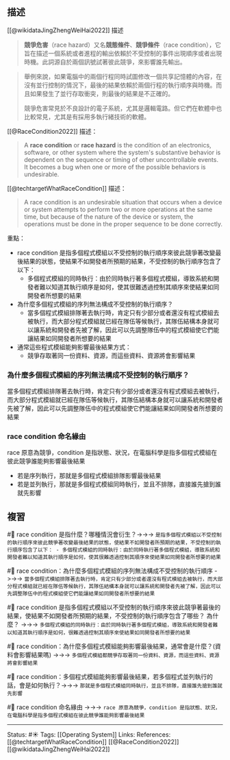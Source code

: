 
## 描述
[[@wikidataJingZhengWeiHai2022]] 描述
> **競爭危害**（race hazard）又名**競態條件**、**競爭條件**（race condition），它旨在描述一個系統或者進程的輸出依賴於不受控制的事件出現順序或者出現時機。此詞源自於兩個訊號試著彼此競爭，來影響誰先輸出。

> 舉例來說，如果電腦中的兩個行程同時試圖修改一個共享記憶體的內容，在沒有並行控制的情況下，最後的結果依賴於兩個行程的執行順序與時機。而且如果發生了並行存取衝突，則最後的結果是不正確的。
> 
> 競爭危害常見於不良設計的電子系統，尤其是邏輯電路。但它們在軟體中也比較常見，尤其是有採用多執行緒技術的軟體。

[[@RaceCondition2022]] 描述：
> A **race condition** or **race hazard** is the condition of an electronics, software, or other system where the system's substantive behavior is dependent on the sequence or timing of other uncontrollable events. It becomes a bug when one or more of the possible behaviors is undesirable.

[[@techtargetWhatRaceCondition]] 描述：
> A race condition is an undesirable situation that occurs when a device or system attempts to perform two or more operations at the same time, but because of the nature of the device or system, the operations must be done in the proper sequence to be done correctly.




重點：
- race condition 是指多個程式模組以不受控制的執行順序來彼此競爭著改變最後結果的狀態，使結果不如開發者所預期的結果，不受控制的執行順序包含了以下：
	- 多個程式模組的同時執行：由於同時執行著多個程式模組，導致系統和開發者難以知道其執行順序是如何，使其很難透過控制其順序來使結果如同開發者所想要的結果
- 為什麼多個程式模組的序列無法構成不受控制的執行順序？
	- 當多個程式模組排隊著去執行時，肯定只有少部分或者還沒有程式模組去被執行，而大部分程式模組就已經在隊伍等候執行，其隊伍結構本身就可以讓系統和開發者先被了解，因此可以先調整隊伍中的程式模組使它們能讓結果如同開發者所想要的結果
- 通常這些程式模組能夠影響最後結果方式：
	- 競爭存取著同一份資料、資源，而這些資料、資源將會影響結果


### 為什麼多個程式模組的序列無法構成不受控制的執行順序？
當多個程式模組排隊著去執行時，肯定只有少部分或者還沒有程式模組去被執行，而大部分程式模組就已經在隊伍等候執行，其隊伍結構本身就可以讓系統和開發者先被了解，因此可以先調整隊伍中的程式模組使它們能讓結果如同開發者所想要的結果

### race condition 命名緣由
race 原意為競爭，condition 是指狀態、狀況，在電腦科學是指多個程式模組在彼此競爭誰能夠影響最後結果
- 若是序列執行，那就是多個程式模組排隊影響最後結果
- 若是並列執行，那就是多個程式模組同時執行，並且不排隊，直接誰先搶到誰就先影響
## 複習


#🧠 race condition 是指什麼？哪種情況會衍生？->->-> `是指多個程式模組以不受控制的執行順序來彼此競爭著改變最後結果的狀態，使結果不如開發者所預期的結果，不受控制的執行順序包含了以下： - 多個程式模組的同時執行：由於同時執行著多個程式模組，導致系統和開發者難以知道其執行順序是如何，使其很難透過控制其順序來使結果如同開發者所想要的結果`
<!--SR:!2022-09-28,39,208-->


#🧠 race condition：為什麼多個程式模組的序列無法構成不受控制的執行順序 ->->-> `當多個程式模組排隊著去執行時，肯定只有少部分或者還沒有程式模組去被執行，而大部分程式模組就已經在隊伍等候執行，其隊伍結構本身就可以讓系統和開發者先被了解，因此可以先調整隊伍中的程式模組使它們能讓結果如同開發者所想要的結果`
<!--SR:!2022-10-28,73,250-->


#🧠 race condition 是指多個程式模組以不受控制的執行順序來彼此競爭著最後的結果，使結果不如開發者所預期的結果，不受控制的執行順序包含了哪些？ 為什麼？ ->->-> `多個程式模組的同時執行：由於同時執行著多個程式模組，導致系統和開發者難以知道其執行順序是如何，很難透過控制其順序來使結果如同開發者所想要的結果`
<!--SR:!2022-11-25,76,230-->

#🧠 race condition：為什麼多個程式模組能夠影響最後結果，通常會是什麼？(資料會影響結果嗎) ->->-> `多個程式模組都競爭存取著同一份資料、資源，而這些資料、資源將會影響結果`
<!--SR:!2022-11-18,78,230-->


#🧠  race condition：多個程式模組能夠影響最後結果，若多個程式並列執行的話，會是如何執行？->->-> `那就是多個程式模組同時執行，並且不排隊，直接誰先搶到誰就先影響`
<!--SR:!2022-11-16,78,230-->


#🧠 race condition 命名緣由 ->->-> `race 原意為競爭，condition 是指狀態、狀況，在電腦科學是指多個程式模組在彼此競爭誰能夠影響最後結果`
<!--SR:!2022-10-27,72,250-->

---
Status: #☀️ 
Tags:
[[Operating System]]
Links:
References:
[[@techtargetWhatRaceCondition]]
[[@RaceCondition2022]]
[[@wikidataJingZhengWeiHai2022]]
